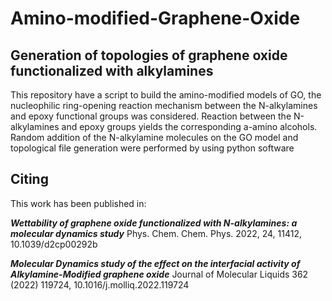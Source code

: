# Amino-modified-Graphene-Oxide
## Generation of topologies of graphene oxide functionalized with alkylamines
This repository have a script to build the amino-modified models of GO, the nucleophilic ring-opening reaction mechanism between the N-alkylamines and epoxy functional groups was considered. Reaction between the N-alkylamines and epoxy groups yields the corresponding a-amino alcohols. Random addition of the N-alkylamine molecules on the GO model and topological file generation were performed by using python software


## Citing

This work has been published in:

***Wettability of graphene oxide functionalized with N-alkylamines: a molecular dynamics study***
Phys. Chem. Chem. Phys. 2022, 24, 11412, 10.1039/d2cp00292b

***Molecular Dynamics study of the effect on the interfacial activity of Alkylamine-Modified graphene oxide***
Journal of Molecular Liquids 362 (2022) 119724, 10.1016/j.molliq.2022.119724
